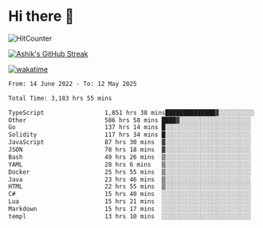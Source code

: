 # Hi there 👋

![HitCounter](https://hits.seeyoufarm.com/api/count/incr/badge.svg?url=https%3A%2F%2Fgithub.com%2Fashrhmn1212%2Fhit-counter)

<!-- ![Contribution Graph](https://github-readme-activity-graph.cyclic.app/graph?username=ashrhmn) -->


<!-- [![Top Langs](https://github-readme-stats.vercel.app/api/top-langs/?username=ashrhmn&layout=compact&theme=synthwave&langs_count=10&card_width=445)](https://github.com/anuraghazra/github-readme-stats) -->

[![Ashik's GitHub Streak](https://github-readme-streak-stats.herokuapp.com/?user=ashrhmn&theme=blood&fire=DD7F1C&background=151515&dates=9f9f9f&border=DD2727)](https://git.io/streak-stats)

<!-- ![Ashik's GitHub stats](https://github-readme-stats.vercel.app/api/?username=ashrhmn&show_icons=true&title_color=fff&icon_color=79ff97&text_color=9f9f9f&bg_color=151515) -->

[![wakatime](https://wakatime.com/badge/user/3df86613-ba63-4631-8e65-0ff18e7becad.svg)](https://wakatime.com/@3df86613-ba63-4631-8e65-0ff18e7becad)

<!--START_SECTION:waka-->

```txt
From: 14 June 2022 - To: 12 May 2025

Total Time: 3,183 hrs 55 mins

TypeScript                 1,851 hrs 38 mins██████████████▓░░░░░░░░░░   58.16 %
Other                      586 hrs 58 mins ████▓░░░░░░░░░░░░░░░░░░░░   18.44 %
Go                         137 hrs 14 mins █░░░░░░░░░░░░░░░░░░░░░░░░   04.31 %
Solidity                   117 hrs 34 mins █░░░░░░░░░░░░░░░░░░░░░░░░   03.69 %
JavaScript                 87 hrs 30 mins  ▓░░░░░░░░░░░░░░░░░░░░░░░░   02.75 %
JSON                       78 hrs 18 mins  ▓░░░░░░░░░░░░░░░░░░░░░░░░   02.46 %
Bash                       49 hrs 26 mins  ▒░░░░░░░░░░░░░░░░░░░░░░░░   01.55 %
YAML                       28 hrs 6 mins   ▒░░░░░░░░░░░░░░░░░░░░░░░░   00.88 %
Docker                     25 hrs 55 mins  ▒░░░░░░░░░░░░░░░░░░░░░░░░   00.81 %
Java                       23 hrs 46 mins  ▒░░░░░░░░░░░░░░░░░░░░░░░░   00.75 %
HTML                       22 hrs 55 mins  ▒░░░░░░░░░░░░░░░░░░░░░░░░   00.72 %
C#                         15 hrs 40 mins  ░░░░░░░░░░░░░░░░░░░░░░░░░   00.49 %
Lua                        15 hrs 21 mins  ░░░░░░░░░░░░░░░░░░░░░░░░░   00.48 %
Markdown                   15 hrs 17 mins  ░░░░░░░░░░░░░░░░░░░░░░░░░   00.48 %
templ                      13 hrs 10 mins  ░░░░░░░░░░░░░░░░░░░░░░░░░   00.41 %
```

<!--END_SECTION:waka-->


<!--### Most Used Languages 
<img src="https://wakatime.com/share/@ashrhmn/24ecb986-5bf8-4607-af7f-0aab08908d8c.png" />

### Favourite Tools
<img src="https://wakatime.com/share/@ashrhmn/f4e08015-f3bc-460a-9228-95a3ba11c604.png" />-->
